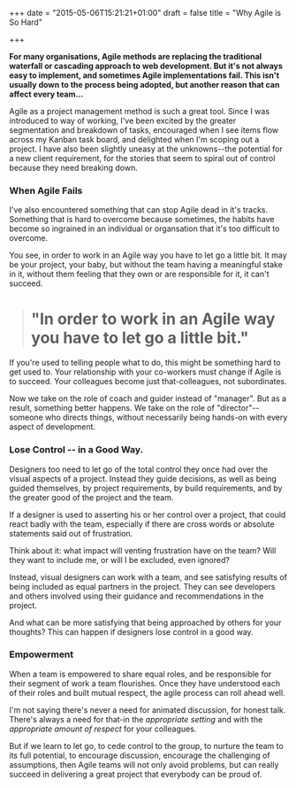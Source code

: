 +++
date = "2015-05-06T15:21:21+01:00"
draft = false
title = "Why Agile is So Hard"

+++

**For many organisations, Agile methods are replacing the traditional waterfall or cascading approach to web development. But it's not always easy to implement, and sometimes Agile implementations fail. This isn't usually down to the process being adopted, but another reason that can affect every team...**

Agile as a project management method is such a great tool. Since I was introduced to way of working, I've been excited by the greater segmentation and breakdown of tasks, encouraged when I see items flow across my Kanban task board, and delighted when I'm scoping out a project. I have also been slightly uneasy at the unknowns--the potential for a new client requirement, for the stories that seem to spiral out of control because they need breaking down.

### When Agile Fails

I've also encountered something that can stop Agile dead in it's tracks. Something that is hard to overcome because sometimes, the habits have become so ingrained in an individual or organsation that it's too difficult to overcome.

You see, in order to work in an Agile way you have to let go a little bit. It may be your project, your baby, but without the team having a meaningful stake in it, without them feeling that they own or are responsible for it, it can't succeed.

<blockquote>
<h1>"In order to work in an Agile way you have to let go a little bit."</h1>
</blockquote>

If you're used to telling people what to do, this might be something hard to get used to. Your relationship with your co-workers must change if Agile is to succeed. Your colleagues become just that-colleagues, not subordinates.

Now we take on the role of coach and guider instead of "manager". But as a result, something better happens. We take on the role of "director"--someone who directs things, without necessarily being hands-on with every aspect of development.

### Lose Control -- in a Good Way.

Designers too need to let go of the total control they once had over the visual aspects of a project. Instead they guide decisions, as well as being guided themselves, by project requirements, by build requirements, and by the greater good of the project and the team.

If a designer is used to asserting his or her control over a project, that could react badly with the team, especially if there are cross words or absolute statements said out of frustration.

Think about it: what impact will venting frustration have on the team? Will they want to include me, or will I be excluded, even ignored?

Instead, visual designers can work with a team, and see satisfying results of being included as equal partners in the project. They can see developers and others involved using their guidance and recommendations in the project.

And what can be more satisfying that being approached by others for your thoughts? This can happen if designers lose control in a good way.

### Empowerment

When a team is empowered to share equal roles, and be responsible for their segment of work a team flourishes. Once they have understood each of their roles and built mutual respect, the agile process can roll ahead well.

I'm not saying there's never a need for animated discussion, for honest talk. There's always a need for that-in the _appropriate setting_ and with the _appropriate amount of respect_ for your colleagues.

But if we learn to let go, to cede control to the group, to nurture the team to its full potential, to encourage discussion, encourage the challenging of assumptions, then Agile teams will not only avoid problems, but can really succeed in delivering a great project that everybody can be proud of.
